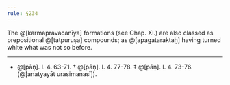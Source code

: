 ```yaml
---
rule: §234
---
```


The @[karmapravacanīya] formations (see Chap. XI.) are also classed as prepositional @[tatpuruṣa] compounds; as @[apagataraktaḥ] having turned white what was not so before.

---

- @[pāṇ]. I. 4. 63-71.
  † @[pāṇ]. I. 4. 77-78.
  ‡ @[pāṇ]. I. 4. 73-76. (@[anatyayāt urasimanasī]).
